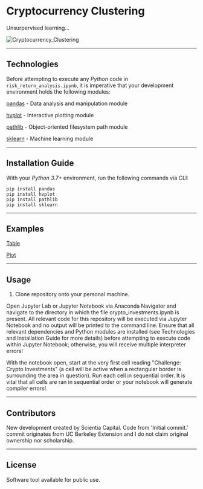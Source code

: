 # Cryptocurrency Clustering

Unsurpervised learning...

![Cryptocurrency_Clustering](../images/image_1.jpg)

---

## Technologies


Before attempting to execute any _Python_ code in `risk_return_analysis.ipynb`, it is imperative that your development environment holds the following modules:

[pandas](https://pandas.pydata.org/pandas-docs/stable/) - Data analysis and manipulation module

[hvplot](https://pypi.org/project/hvplot/) - Interactive plotting module

[pathlib](https://docs.python.org/3/library/pathlib.html) - Object-oriented filesystem path module

[sklearn](https://sklearn.org/) - Machine learning module

---

## Installation Guide

With your _Python 3.7+_ environment, run the following commands via CLI:

```
pip install pandas
pip install hvplot
pip install pathlib
pip install sklearn
```

---

## Examples

[Table](../images/)

[Plot](../images/)

---

## Usage

1. Clone repository onto your personal machine.

Open Jupyter Lab or Jupyter Notebook via Anaconda Navigator and navigate to the directory in which the file crypto_investments.ipynb is present. All relevant code for this repository will be executed via Jupyter Notebook and no output will be printed to the command line. Ensure that all relevant dependencies and Python modules are installed (see Technologies and Installation Guide for more details) before attempting to execute code within Jupyter Notebook; otherwise, you will receive multiple interpreter errors!

With the notebook open, start at the very first cell reading "Challenge: Crypto Investments" (a cell will be active when a rectangular border is surrounding the area in question). Run each cell in sequential order. It is vital that all cells are ran in sequential order or your notebook will generate compiler errors!.

---

## Contributors

New development created by Scientia Capital. Code from 'Initial commit.' commit originates from UC Berkeley Extension and I do not claim original ownership nor scholarship.

---

## License

Software tool available for public use. 
